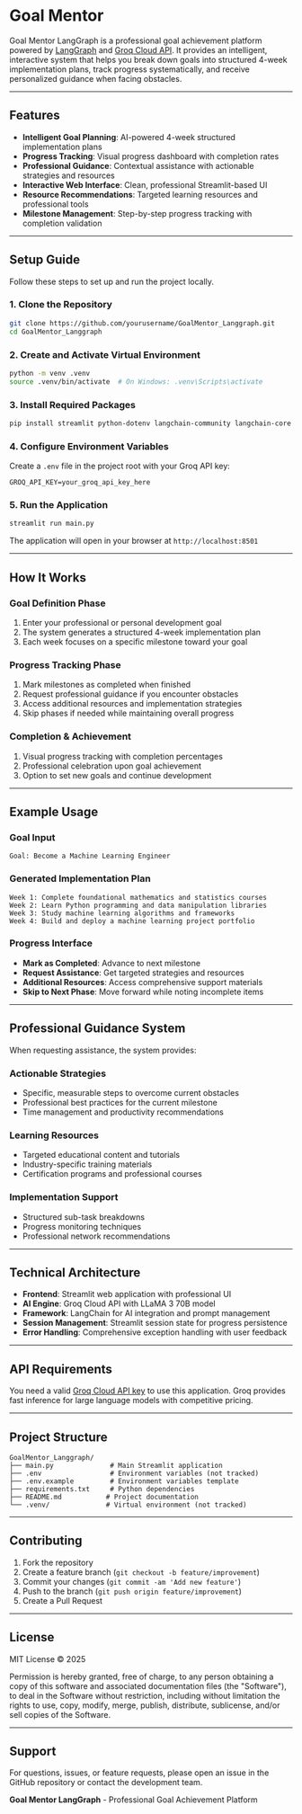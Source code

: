 # Goal Mentor 

Goal Mentor LangGraph is a professional goal achievement platform powered by [LangGraph](https://github.com/langchain-ai/langgraph) and [Groq Cloud API](https://groq.com/). It provides an intelligent, interactive system that helps you break down goals into structured 4-week implementation plans, track progress systematically, and receive personalized guidance when facing obstacles.

---

## Features

- **Intelligent Goal Planning**: AI-powered 4-week structured implementation plans
- **Progress Tracking**: Visual progress dashboard with completion rates
- **Professional Guidance**: Contextual assistance with actionable strategies and resources
- **Interactive Web Interface**: Clean, professional Streamlit-based UI
- **Resource Recommendations**: Targeted learning resources and professional tools
- **Milestone Management**: Step-by-step progress tracking with completion validation

---

## Setup Guide

Follow these steps to set up and run the project locally.

### 1. Clone the Repository
```bash
git clone https://github.com/yourusername/GoalMentor_Langgraph.git
cd GoalMentor_Langgraph
```

### 2. Create and Activate Virtual Environment
```bash
python -m venv .venv
source .venv/bin/activate  # On Windows: .venv\Scripts\activate
```

### 3. Install Required Packages
```bash
pip install streamlit python-dotenv langchain-community langchain-core langchain-openai openai
```

### 4. Configure Environment Variables
Create a `.env` file in the project root with your Groq API key:
```env
GROQ_API_KEY=your_groq_api_key_here
```

### 5. Run the Application
```bash
streamlit run main.py
```

The application will open in your browser at `http://localhost:8501`

---

## How It Works

### Goal Definition Phase
1. Enter your professional or personal development goal
2. The system generates a structured 4-week implementation plan
3. Each week focuses on a specific milestone toward your goal

### Progress Tracking Phase
1. Mark milestones as completed when finished
2. Request professional guidance if you encounter obstacles
3. Access additional resources and implementation strategies
4. Skip phases if needed while maintaining overall progress

### Completion & Achievement
1. Visual progress tracking with completion percentages
2. Professional celebration upon goal achievement
3. Option to set new goals and continue development

---

## Example Usage

### Goal Input
```
Goal: Become a Machine Learning Engineer
```

### Generated Implementation Plan
```
Week 1: Complete foundational mathematics and statistics courses
Week 2: Learn Python programming and data manipulation libraries
Week 3: Study machine learning algorithms and frameworks
Week 4: Build and deploy a machine learning project portfolio
```

### Progress Interface
- **Mark as Completed**: Advance to next milestone
- **Request Assistance**: Get targeted strategies and resources
- **Additional Resources**: Access comprehensive support materials
- **Skip to Next Phase**: Move forward while noting incomplete items

---

## Professional Guidance System

When requesting assistance, the system provides:

### Actionable Strategies
- Specific, measurable steps to overcome current obstacles
- Professional best practices for the current milestone
- Time management and productivity recommendations

### Learning Resources
- Targeted educational content and tutorials
- Industry-specific training materials
- Certification programs and professional courses

### Implementation Support
- Structured sub-task breakdowns
- Progress monitoring techniques
- Professional network recommendations

---

## Technical Architecture

- **Frontend**: Streamlit web application with professional UI
- **AI Engine**: Groq Cloud API with LLaMA 3 70B model
- **Framework**: LangChain for AI integration and prompt management
- **Session Management**: Streamlit session state for progress persistence
- **Error Handling**: Comprehensive exception handling with user feedback

---

## API Requirements

You need a valid [Groq Cloud API key](https://console.groq.com/) to use this application. Groq provides fast inference for large language models with competitive pricing.

---

## Project Structure

```
GoalMentor_Langgraph/
├── main.py              # Main Streamlit application
├── .env                 # Environment variables (not tracked)
├── .env.example         # Environment variables template
├── requirements.txt     # Python dependencies
├── README.md           # Project documentation
└── .venv/              # Virtual environment (not tracked)
```

---

## Contributing

1. Fork the repository
2. Create a feature branch (`git checkout -b feature/improvement`)
3. Commit your changes (`git commit -am 'Add new feature'`)
4. Push to the branch (`git push origin feature/improvement`)
5. Create a Pull Request

---

## License

MIT License © 2025

Permission is hereby granted, free of charge, to any person obtaining a copy of this software and associated documentation files (the "Software"), to deal in the Software without restriction, including without limitation the rights to use, copy, modify, merge, publish, distribute, sublicense, and/or sell copies of the Software.

---

## Support

For questions, issues, or feature requests, please open an issue in the GitHub repository or contact the development team.

**Goal Mentor LangGraph** - Professional Goal Achievement Platform

